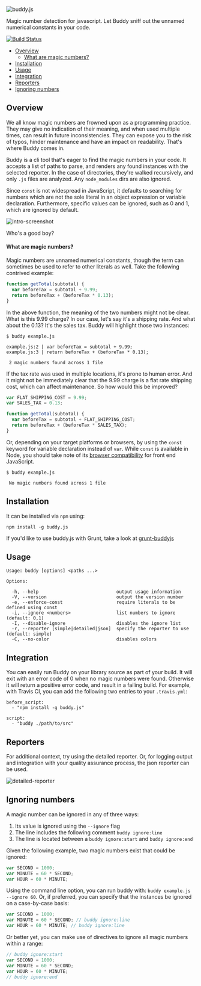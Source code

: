 ![buddy.js](http://danielstjules.com/buddyjs/logo.png)

Magic number detection for javascript. Let Buddy sniff out the unnamed numerical
constants in your code.

[![Build Status](https://travis-ci.org/danielstjules/buddy.js.png)](https://travis-ci.org/danielstjules/buddy.js)

* [Overview](#overview)
  * [What are magic numbers?](#what-are-magic-numbers)
* [Installation](#installation)
* [Usage](#usage)
* [Integration](#integration)
* [Reporters](#reporters)
* [Ignoring numbers](#ignoring-numbers)

## Overview

We all know magic numbers are frowned upon as a programming practice. They may
give no indication of their meaning, and when used multiple times, can result
in future inconsistencies. They can expose you to the risk of typos, hinder
maintenance and have an impact on readability. That's where Buddy comes in.

Buddy is a cli tool that's eager to find the magic numbers in your code. It
accepts a list of paths to parse, and renders any found instances with the
selected reporter. In the case of directories, they're walked recursively,
and only `.js` files are analyzed. Any `node_modules` dirs are also ignored.

Since `const` is not widespread in JavaScript, it defaults to searching for
numbers which are not the sole literal in an object expression or variable
declaration. Furthermore, specific values can be ignored, such as 0 and 1,
which are ignored by default.

![intro-screenshot](http://danielstjules.com/buddyjs/intro-updated.png)

Who's a good boy?

#### What are magic numbers?

Magic numbers are unnamed numerical constants, though the term can sometimes
be used to refer to other literals as well. Take the following contrived
example:

``` javascript
function getTotal(subtotal) {
  var beforeTax = subtotal + 9.99;
  return beforeTax + (beforeTax * 0.13);
}
```

In the above function, the meaning of the two numbers might not be clear.
What is this 9.99 charge? In our case, let's say it's a shipping rate. And
what about the 0.13? It's the sales tax. Buddy will highlight those
two instances:

```
$ buddy example.js

example.js:2 | var beforeTax = subtotal + 9.99;
example.js:3 | return beforeTax + (beforeTax * 0.13);

 2 magic numbers found across 1 file
 ```

If the tax rate was used in multiple locations, it's prone to human error.
And it might not be immediately clear that the 9.99 charge is a flat rate
shipping cost, which can affect maintenance. So how would this be improved?

``` javascript
var FLAT_SHIPPING_COST = 9.99;
var SALES_TAX = 0.13;

function getTotal(subtotal) {
  var beforeTax = subtotal + FLAT_SHIPPING_COST;
  return beforeTax + (beforeTax * SALES_TAX);
}
```

Or, depending on your target platforms or browsers, by using the `const`
keyword for variable declaration instead of `var`. While `const` is
available in Node, you should take note of its
[browser compatibility](https://developer.mozilla.org/en-US/docs/Web/JavaScript/Reference/Statements/const#Browser_compatibility)
for front end JavaScript.

```
$ buddy example.js

 No magic numbers found across 1 file
```

## Installation

It can be installed via `npm` using:

```
npm install -g buddy.js
```

If you'd like to use buddy.js with Grunt, take a look at
[grunt-buddyjs](https://github.com/eugene-bulkin/grunt-buddyjs)

## Usage

```
Usage: buddy [options] <paths ...>

Options:

  -h, --help                             output usage information
  -V, --version                          output the version number
  -e, --enforce-const                    require literals to be defined using const
  -i, --ignore <numbers>                 list numbers to ignore (default: 0,1)
  -I, --disable-ignore                   disables the ignore list
  -r, --reporter [simple|detailed|json]  specify the reporter to use (default: simple)
  -C, --no-color                         disables colors
```

## Integration

You can easily run Buddy on your library source as part of your build. It will
exit with an error code of 0 when no magic numbers were found. Otherwise it
will return a positive error code, and result in a failing build. For example,
with Travis CI, you can add the following two entries to your `.travis.yml`:

```
before_script:
  - "npm install -g buddy.js"

script:
  - "buddy ./path/to/src"
```

## Reporters

For additional context, try using the detailed reporter. Or, for logging output
and integration with your quality assurance process, the json reporter can
be used.

![detailed-reporter](http://danielstjules.com/buddyjs/detailed.png)

## Ignoring numbers

A magic number can be ignored in any of three ways:

 1. Its value is ignored using the `--ignore` flag
 2. The line includes the following comment `buddy ignore:line`
 3. The line is located between a `buddy ignore:start` and `buddy ignore:end`

Given the following example, two magic numbers exist that could be ignored:

``` javascript
var SECOND = 1000;
var MINUTE = 60 * SECOND;
var HOUR = 60 * MINUTE;
```

Using the command line option, you can run buddy with:
`buddy example.js --ignore 60`. Or, if preferred, you can specify that the
instances be ignored on a case-by-case basis:

``` javascript
var SECOND = 1000;
var MINUTE = 60 * SECOND; // buddy ignore:line
var HOUR = 60 * MINUTE; // buddy ignore:line
```

Or better yet, you can make use of directives to ignore all magic numbers
within a range:

``` javascript
// buddy ignore:start
var SECOND = 1000;
var MINUTE = 60 * SECOND;
var HOUR = 60 * MINUTE;
// buddy ignore:end
```
